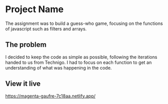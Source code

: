 # Project Name

The assignment was to build a guess-who game, focusing on the functions of javascript such as filters and arrays.

## The problem

I decided to keep the code as simple as possible, following the iterations handed to us from Technigo. I had to focus on each function to get an understanding of what was happening in the code. 

## View it live

https://magenta-gaufre-7c18aa.netlify.app/
